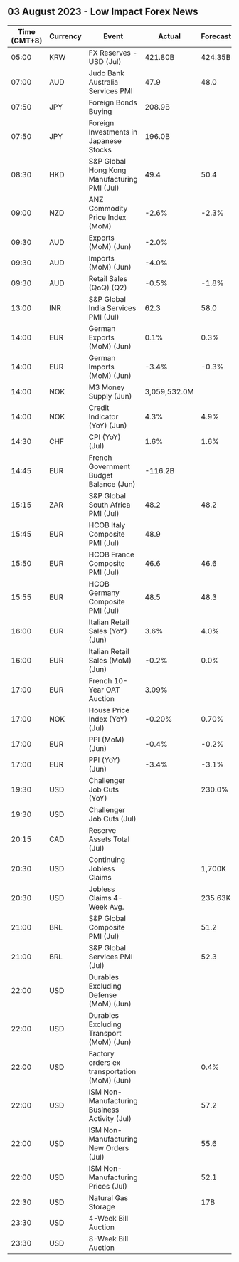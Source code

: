 ## 03 August 2023 - Low Impact Forex News

| Time (GMT+8) | Currency | Event | Actual | Forecast | Previous |
|------|----------|-------|--------|----------|----------|
| 05:00 | KRW | FX Reserves - USD (Jul) | 421.80B | 424.35B | 421.45B |
| 07:00 | AUD | Judo Bank Australia Services PMI | 47.9 | 48.0 | 50.3 |
| 07:50 | JPY | Foreign Bonds Buying | 208.9B |  | -964.1B |
| 07:50 | JPY | Foreign Investments in Japanese Stocks | 196.0B |  | 101.1B |
| 08:30 | HKD | S&P Global Hong Kong Manufacturing PMI (Jul) | 49.4 | 50.4 | 50.3 |
| 09:00 | NZD | ANZ Commodity Price Index (MoM) | -2.6% | -2.3% | -1.7% |
| 09:30 | AUD | Exports (MoM) (Jun) | -2.0% |  | 3.2% |
| 09:30 | AUD | Imports (MoM) (Jun) | -4.0% |  | 3.5% |
| 09:30 | AUD | Retail Sales (QoQ) (Q2) | -0.5% | -1.8% | -0.8% |
| 13:00 | INR | S&P Global India Services PMI (Jul) | 62.3 | 58.0 | 58.5 |
| 14:00 | EUR | German Exports (MoM) (Jun) | 0.1% | 0.3% | 0.1% |
| 14:00 | EUR | German Imports (MoM) (Jun) | -3.4% | -0.3% | 1.4% |
| 14:00 | NOK | M3 Money Supply (Jun) | 3,059,532.0M |  | 3,147,050.0M |
| 14:00 | NOK | Credit Indicator (YoY) (Jun) | 4.3% | 4.9% | 5.0% |
| 14:30 | CHF | CPI (YoY) (Jul) | 1.6% | 1.6% | 1.7% |
| 14:45 | EUR | French Government Budget Balance (Jun) | -116.2B |  | -107.2B |
| 15:15 | ZAR | S&P Global South Africa PMI (Jul) | 48.2 | 48.2 | 48.7 |
| 15:45 | EUR | HCOB Italy Composite PMI (Jul) | 48.9 |  | 49.7 |
| 15:50 | EUR | HCOB France Composite PMI (Jul) | 46.6 | 46.6 | 47.2 |
| 15:55 | EUR | HCOB Germany Composite PMI (Jul) | 48.5 | 48.3 | 50.6 |
| 16:00 | EUR | Italian Retail Sales (YoY) (Jun) | 3.6% | 4.0% | 3.0% |
| 16:00 | EUR | Italian Retail Sales (MoM) (Jun) | -0.2% | 0.0% | 0.6% |
| 17:00 | EUR | French 10-Year OAT Auction | 3.09% |  | 3.04% |
| 17:00 | NOK | House Price Index (YoY) (Jul) | -0.20% | 0.70% | -0.70% |
| 17:00 | EUR | PPI (MoM) (Jun) | -0.4% | -0.2% | -1.9% |
| 17:00 | EUR | PPI (YoY) (Jun) | -3.4% | -3.1% | -1.6% |
| 19:30 | USD | Challenger Job Cuts (YoY) |  | 230.0% | 25.2% |
| 19:30 | USD | Challenger Job Cuts (Jul) |  |  | 40.709K |
| 20:15 | CAD | Reserve Assets Total (Jul) |  |  | 114,284.0M |
| 20:30 | USD | Continuing Jobless Claims |  | 1,700K | 1,690K |
| 20:30 | USD | Jobless Claims 4-Week Avg. |  | 235.63K | 233.75K |
| 21:00 | BRL | S&P Global Composite PMI (Jul) |  | 51.2 | 51.5 |
| 21:00 | BRL | S&P Global Services PMI (Jul) |  | 52.3 | 53.3 |
| 22:00 | USD | Durables Excluding Defense (MoM) (Jun) |  |  | 6.2% |
| 22:00 | USD | Durables Excluding Transport (MoM) (Jun) |  |  | 0.6% |
| 22:00 | USD | Factory orders ex transportation (MoM) (Jun) |  | 0.4% | -0.5% |
| 22:00 | USD | ISM Non-Manufacturing Business Activity (Jul) |  | 57.2 | 59.2 |
| 22:00 | USD | ISM Non-Manufacturing New Orders (Jul) |  | 55.6 | 55.5 |
| 22:00 | USD | ISM Non-Manufacturing Prices (Jul) |  | 52.1 | 54.1 |
| 22:30 | USD | Natural Gas Storage |  | 17B | 16B |
| 23:30 | USD | 4-Week Bill Auction |  |  | 5.275% |
| 23:30 | USD | 8-Week Bill Auction |  |  | 5.285% |
